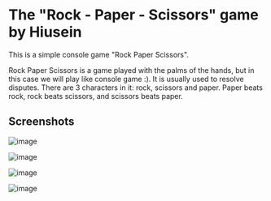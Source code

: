 # The "Rock - Paper - Scissors" game by Hiusein
This is a simple console game "Rock Paper Scissors".

Rock Paper Scissors is a game played with the palms of the hands, but in this case we will play like console game :).
It is usually used to resolve disputes.
There are 3 characters in it: rock, scissors and paper.
Paper beats rock, rock beats scissors, and scissors beats paper.

## Screenshots

![image](https://github.com/hiuseinlesho/-RockPaperScissorsByHiusein/assets/133807047/c2550de7-4266-4bec-af65-d5b1bf7893e7)

![image](https://github.com/hiuseinlesho/-RockPaperScissorsByHiusein/assets/133807047/5b0217f2-245e-47b2-9a69-55175d1cf687)

![image](https://github.com/hiuseinlesho/-RockPaperScissorsByHiusein/assets/133807047/f20177bf-38c0-4ec5-a522-ca91136e68ec)

![image](https://github.com/hiuseinlesho/-RockPaperScissorsByHiusein/assets/133807047/a627e4be-8ab4-4342-b312-fc51df7cea55)
